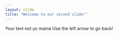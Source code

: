 ```yaml
---
layout: slide
title: "Welcome to our second slide!"
---
```

Your text not yo mama
Use the left arrow to go back!
